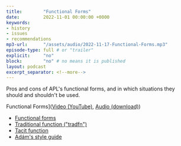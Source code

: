 ```yaml
---
title:        "Functional Forms"
date:         2022-11-01 00:00:00 +0000
keywords:
- history
- issues
- recommendations
mp3-url:      "/assets/audio/2022-11-17-Functional-Forms.mp3"
episode-type: full # or "trailer"
explicit:     "no"
block:        "no" # no means it is published
layout: podcast
excerpt_separator: <!--more-->
---
```

Pros and cons of APL's functional forms, and in which situations they should and shouldn't be used.
<!--more-->
Functional Forms]([Video (YouTube)](https://www.youtube.com/watch?v=aEN1MBTzCjY&list=PLYKQVqyrAEj8Q7BdOgakZCAGf6ReO1cue), [Audio (download)](/aplnaatot/2022-11-17-Functional-Forms.mp3))
* [Functional forms](https://apl.wiki/Function_styles)
* [Traditional function ("tradfn")](http://apl.wiki/Defined_function)
* [Tacit function](https://apl.wiki/Tacit_programming)
* [Adám's style guide](https://abrudz.github.io/style/#tf)
